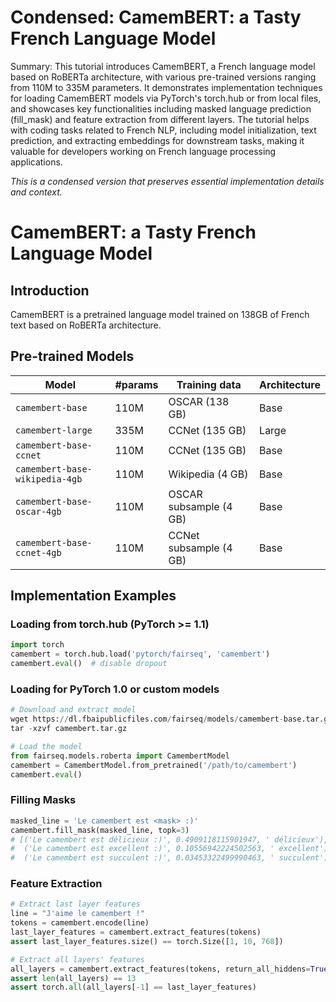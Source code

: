 # Condensed: CamemBERT: a Tasty French Language Model

Summary: This tutorial introduces CamemBERT, a French language model based on RoBERTa architecture, with various pre-trained versions ranging from 110M to 335M parameters. It demonstrates implementation techniques for loading CamemBERT models via PyTorch's torch.hub or from local files, and showcases key functionalities including masked language prediction (fill_mask) and feature extraction from different layers. The tutorial helps with coding tasks related to French NLP, including model initialization, text prediction, and extracting embeddings for downstream tasks, making it valuable for developers working on French language processing applications.

*This is a condensed version that preserves essential implementation details and context.*

# CamemBERT: a Tasty French Language Model

## Introduction

CamemBERT is a pretrained language model trained on 138GB of French text based on RoBERTa architecture.

## Pre-trained Models

| Model | #params | Training data | Architecture |
|-------|---------|---------------|-------------|
| `camembert-base` | 110M | OSCAR (138 GB) | Base |
| `camembert-large` | 335M | CCNet (135 GB) | Large |
| `camembert-base-ccnet` | 110M | CCNet (135 GB) | Base |
| `camembert-base-wikipedia-4gb` | 110M | Wikipedia (4 GB) | Base |
| `camembert-base-oscar-4gb` | 110M | OSCAR subsample (4 GB) | Base |
| `camembert-base-ccnet-4gb` | 110M | CCNet subsample (4 GB) | Base |

## Implementation Examples

### Loading from torch.hub (PyTorch >= 1.1)
```python
import torch
camembert = torch.hub.load('pytorch/fairseq', 'camembert')
camembert.eval()  # disable dropout
```

### Loading for PyTorch 1.0 or custom models
```python
# Download and extract model
wget https://dl.fbaipublicfiles.com/fairseq/models/camembert-base.tar.gz
tar -xzvf camembert.tar.gz

# Load the model
from fairseq.models.roberta import CamembertModel
camembert = CamembertModel.from_pretrained('/path/to/camembert')
camembert.eval()
```

### Filling Masks
```python
masked_line = 'Le camembert est <mask> :)'
camembert.fill_mask(masked_line, topk=3)
# [('Le camembert est délicieux :)', 0.4909118115901947, ' délicieux'),
#  ('Le camembert est excellent :)', 0.10556942224502563, ' excellent'),
#  ('Le camembert est succulent :)', 0.03453322499990463, ' succulent')]
```

### Feature Extraction
```python
# Extract last layer features
line = "J'aime le camembert !"
tokens = camembert.encode(line)
last_layer_features = camembert.extract_features(tokens)
assert last_layer_features.size() == torch.Size([1, 10, 768])

# Extract all layers' features
all_layers = camembert.extract_features(tokens, return_all_hiddens=True)
assert len(all_layers) == 13
assert torch.all(all_layers[-1] == last_layer_features)
```